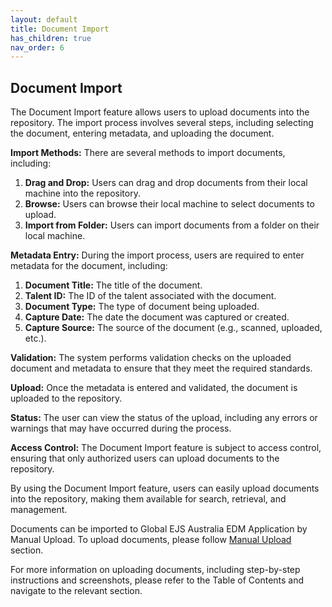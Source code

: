 ```yaml
---
layout: default
title: Document Import
has_children: true
nav_order: 6
---
```

## Document Import
The Document Import feature allows users to upload documents into the repository. The import process involves several steps, including selecting the document, entering metadata, and uploading the document.

**Import Methods:**
There are several methods to import documents, including:

1. **Drag and Drop:** Users can drag and drop documents from their local machine into the repository.
2. **Browse:** Users can browse their local machine to select documents to upload.
3. **Import from Folder:** Users can import documents from a folder on their local machine.

**Metadata Entry:**
During the import process, users are required to enter metadata for the document, including:

1. **Document Title:** The title of the document.
2. **Talent ID:** The ID of the talent associated with the document.
3. **Document Type:** The type of document being uploaded.
4. **Capture Date:** The date the document was captured or created.
5. **Capture Source:** The source of the document (e.g., scanned, uploaded, etc.).

**Validation:**
The system performs validation checks on the uploaded document and metadata to ensure that they meet the required standards.

**Upload:**
Once the metadata is entered and validated, the document is uploaded to the repository.

**Status:**
The user can view the status of the upload, including any errors or warnings that may have occurred during the process.

**Access Control:**
The Document Import feature is subject to access control, ensuring that only authorized users can upload documents to the repository.

By using the Document Import feature, users can easily upload documents into the repository, making them available for search, retrieval, and management.

Documents can be imported to Global EJS Australia EDM Application by Manual Upload. To upload documents, please follow [Manual Upload](https://pages.github.ibm.com/Global-EJS/GEJS-Australia-EDM-User-Manual/docs/DocumentImport/ManualUpload/ManualUpload.html) section.

For more information on uploading documents, including step-by-step instructions and screenshots, please refer to the Table of Contents and navigate to the relevant section.